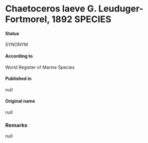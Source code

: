 Chaetoceros laeve G. Leuduger-Fortmorel, 1892 SPECIES
=======

#### Status
SYNONYM

#### According to
World Register of Marine Species

#### Published in
null

#### Original name
null

### Remarks
null